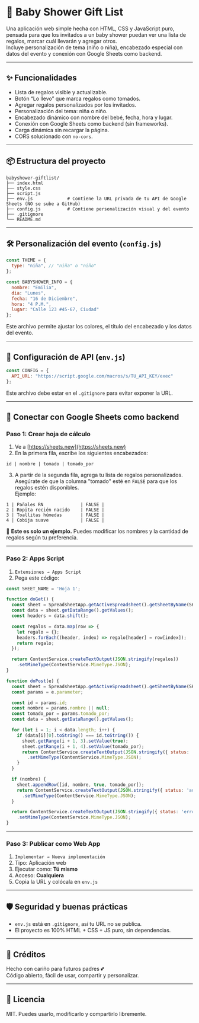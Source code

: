 
# 🎁 Baby Shower Gift List

Una aplicación web simple hecha con HTML, CSS y JavaScript puro, pensada para que los invitados a un baby shower puedan ver una lista de regalos, marcar cuál llevarán y agregar otros.  
Incluye personalización de tema (niño o niña), encabezado especial con datos del evento y conexión con Google Sheets como backend.

---

## ✨ Funcionalidades

- Lista de regalos visible y actualizable.
- Botón “Lo llevo” que marca regalos como tomados.
- Agregar regalos personalizados por los invitados.
- Personalización del tema: niña o niño.
- Encabezado dinámico con nombre del bebé, fecha, hora y lugar.
- Conexión con Google Sheets como backend (sin frameworks).
- Carga dinámica sin recargar la página.
- CORS solucionado con `no-cors`.

---

## 📦 Estructura del proyecto

```
babyshower-giftlist/
├── index.html
├── style.css
├── script.js
├── env.js             # Contiene la URL privada de tu API de Google Sheets (NO se sube a GitHub)
├── config.js          # Contiene personalización visual y del evento
├── .gitignore
└── README.md
```

---

## 🛠️ Personalización del evento (`config.js`)

```js
const THEME = {
  type: "niña", // "niña" o "niño"
};

const BABYSHOWER_INFO = {
  nombre: "Emilia",
  dia: "Lunes",
  fecha: "16 de Diciembre",
  hora: "4 P.M.",
  lugar: "Calle 123 #45-67, Ciudad"
};
```

Este archivo permite ajustar los colores, el título del encabezado y los datos del evento.

---

## 🔐 Configuración de API (`env.js`)

```js
const CONFIG = {
  API_URL: "https://script.google.com/macros/s/TU_API_KEY/exec"
};
```

Este archivo debe estar en el `.gitignore` para evitar exponer la URL.

---

## 🔌 Conectar con Google Sheets como backend

### Paso 1: Crear hoja de cálculo

1. Ve a [https://sheets.new](https://sheets.new)
2. En la primera fila, escribe los siguientes encabezados:

```
id | nombre | tomado | tomado_por
```

3. A partir de la segunda fila, agrega tu lista de regalos personalizados.  
   Asegúrate de que la columna "tomado" esté en `FALSE` para que los regalos estén disponibles.  
   Ejemplo:

```
1 | Pañales RN              | FALSE | 
2 | Ropita recién nacido    | FALSE | 
3 | Toallitas húmedas       | FALSE |
4 | Cobija suave            | FALSE |
```

🔔 **Este es solo un ejemplo.** Puedes modificar los nombres y la cantidad de regalos según tu preferencia.

---

### Paso 2: Apps Script

1. `Extensiones → Apps Script`
2. Pega este código:

```javascript
const SHEET_NAME = 'Hoja 1';

function doGet() {
  const sheet = SpreadsheetApp.getActiveSpreadsheet().getSheetByName(SHEET_NAME);
  const data = sheet.getDataRange().getValues();
  const headers = data.shift();

  const regalos = data.map(row => {
    let regalo = {};
    headers.forEach((header, index) => regalo[header] = row[index]);
    return regalo;
  });

  return ContentService.createTextOutput(JSON.stringify(regalos))
    .setMimeType(ContentService.MimeType.JSON);
}

function doPost(e) {
  const sheet = SpreadsheetApp.getActiveSpreadsheet().getSheetByName(SHEET_NAME);
  const params = e.parameter;

  const id = params.id;
  const nombre = params.nombre || null;
  const tomado_por = params.tomado_por;
  const data = sheet.getDataRange().getValues();

  for (let i = 1; i < data.length; i++) {
    if (data[i][0].toString() === id.toString()) {
      sheet.getRange(i + 1, 3).setValue(true);
      sheet.getRange(i + 1, 4).setValue(tomado_por);
      return ContentService.createTextOutput(JSON.stringify({ status: 'updated' }))
        .setMimeType(ContentService.MimeType.JSON);
    }
  }

  if (nombre) {
    sheet.appendRow([id, nombre, true, tomado_por]);
    return ContentService.createTextOutput(JSON.stringify({ status: 'added' }))
      .setMimeType(ContentService.MimeType.JSON);
  }

  return ContentService.createTextOutput(JSON.stringify({ status: 'error' }))
    .setMimeType(ContentService.MimeType.JSON);
}
```

---

### Paso 3: Publicar como Web App

1. `Implementar → Nueva implementación`
2. Tipo: Aplicación web
3. Ejecutar como: **Tú mismo**
4. Acceso: **Cualquiera**
5. Copia la URL y colócala en `env.js`

---

## 🛡️ Seguridad y buenas prácticas

- `env.js` está en `.gitignore`, así tu URL no se publica.
- El proyecto es 100% HTML + CSS + JS puro, sin dependencias.

---

## 🙌 Créditos

Hecho con cariño para futuros padres 💕  
Código abierto, fácil de usar, compartir y personalizar.

---

## 📄 Licencia

MIT. Puedes usarlo, modificarlo y compartirlo libremente.
